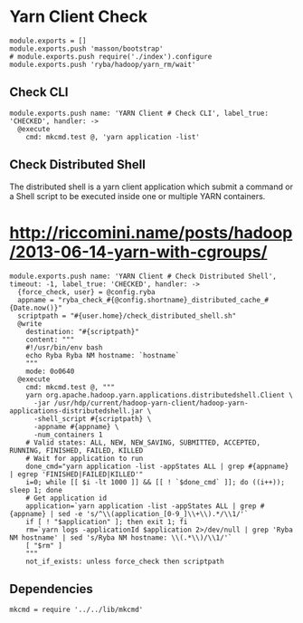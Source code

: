 
# Yarn Client Check

    module.exports = []
    module.exports.push 'masson/bootstrap'
    # module.exports.push require('./index').configure
    module.exports.push 'ryba/hadoop/yarn_rm/wait'

## Check CLI

    module.exports.push name: 'YARN Client # Check CLI', label_true: 'CHECKED', handler: ->
      @execute
        cmd: mkcmd.test @, 'yarn application -list'

## Check Distributed Shell

The distributed shell is a yarn client application which submit a command or a
Shell script to be executed inside one or multiple YARN containers.

# http://riccomini.name/posts/hadoop/2013-06-14-yarn-with-cgroups/

    module.exports.push name: 'YARN Client # Check Distributed Shell', timeout: -1, label_true: 'CHECKED', handler: ->
      {force_check, user} = @config.ryba
      appname = "ryba_check_#{@config.shortname}_distributed_cache_#{Date.now()}"
      scriptpath = "#{user.home}/check_distributed_shell.sh"
      @write
        destination: "#{scriptpath}"
        content: """
        #!/usr/bin/env bash
        echo Ryba Ryba NM hostname: `hostname`
        """
        mode: 0o0640
      @execute
        cmd: mkcmd.test @, """
        yarn org.apache.hadoop.yarn.applications.distributedshell.Client \
          -jar /usr/hdp/current/hadoop-yarn-client/hadoop-yarn-applications-distributedshell.jar \
          -shell_script #{scriptpath} \
          -appname #{appname} \
          -num_containers 1
        # Valid states: ALL, NEW, NEW_SAVING, SUBMITTED, ACCEPTED, RUNNING, FINISHED, FAILED, KILLED 
        # Wait for application to run
        done_cmd="yarn application -list -appStates ALL | grep #{appname} | egrep 'FINISHED|FAILED|KILLED'"
        i=0; while [[ $i -lt 1000 ]] && [[ ! `$done_cmd` ]]; do ((i++)); sleep 1; done
        # Get application id
        application=`yarn application -list -appStates ALL | grep #{appname} | sed -e 's/^\\(application_[0-9_]\\+\\).*/\\1/'`
        if [ ! "$application" ]; then exit 1; fi
        rm=`yarn logs -applicationId $application 2>/dev/null | grep 'Ryba NM hostname' | sed 's/Ryba NM hostname: \\(.*\\)/\\1/'`
        [ "$rm" ]
        """
        not_if_exists: unless force_check then scriptpath

## Dependencies

    mkcmd = require '../../lib/mkcmd'
